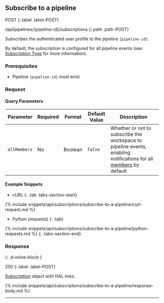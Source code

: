 ## Subscribe to a pipeline

POST
{:.label .label-POST}

/api/pipelines/{pipeline-id}/subscriptions
{:.path .path-POST}

Subscribes the authenticated user profile to the pipeline `{pipeline-id}`.

By default, the subscription is configured for all pipeline events (see [Subscription Type](#subscription-type) for more information).

### Prerequisites
- Pipeline `{pipeline-id}` must exist

### Request
#### Query Parameters

Parameter | Required | Format | Default Value | Description
--------- | -------- | ------ | ------------- | -----------
`allMembers` | No | Boolean | `false` | Whether or not to subscribe the workspace to pipeline events, enabling notifications for all [members](members) by default

#### Example Snippets
- cURL
{: .tab .tabs-section-start}

{% include snippets/api/subscriptions/subscribe-to-a-pipeline/curl-request.md %}

- Python (requests)
{: .tab}

{% include snippets/api/subscriptions/subscribe-to-a-pipeline/python-requests.md %}
{: .tabs-section-end}

### Response
{: .d-inline-block }

200
{:.label .label-POST}

[Subscription](#subscription) object with HAL links.

{% include snippets/api/subscriptions/subscribe-to-a-pipeline/response-body.md %}

---
